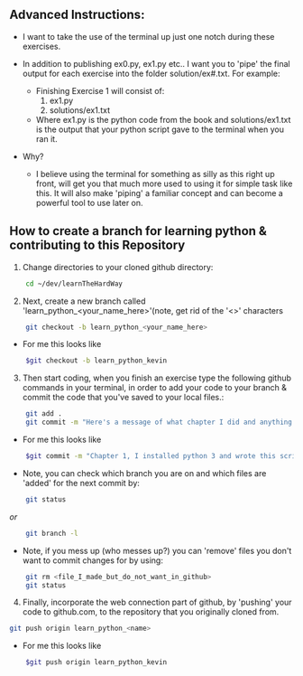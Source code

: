 ## Advanced Instructions:
  + I want to take the use of the terminal up just one notch during these exercises.

  * In addition to publishing ex0.py, ex1.py etc.. I want you to 'pipe' the final output for each exercise into the folder solution/ex#.txt.  For example:
      * Finishing Exercise 1 will consist of:
          1. ex1.py
          2. solutions/ex1.txt
      * Where ex1.py is the python code from the book and solutions/ex1.txt is the output that your python script gave to the terminal when you ran it. 

  * Why?
      * I believe using the terminal for something as silly as this right up front, will get you that much more used to using it for simple task like this.  It will also make 'piping' a familiar concept and can become a powerful tool to use later on.



## How to create a branch for learning python & contributing to this Repository

1. Change directories to your cloned github directory:

```bash
    cd ~/dev/learnTheHardWay
```

2. Next, create a new branch called 'learn_python_<your_name_here>'(note, get rid of the '<>' characters

```bash
    git checkout -b learn_python_<your_name_here>
```
+ For me this looks like 

```bash
    $git checkout -b learn_python_kevin
```
3. Then start coding, when you finish an exercise type the following github commands in your terminal, in order to add your code to your branch & commit the code that you've saved to your local files.:

```bash
    git add .
    git commit -m "Here's a message of what chapter I did and anything I else I want to explain for other people reading about this code"
```
+ For me this looks like 

```bash
    $git commit -m "Chapter 1, I installed python 3 and wrote this script to test out my new installation on my mac air"
```
  + Note, you can check which branch you are on and which files are 'added' for the next commit by:

```bash
    git status
```
_or_
```bash
    git branch -l
```
+ Note, if you mess up (who messes up?) you can 'remove' files you don't want to commit changes for by using:
    
```bash
    git rm <file_I_made_but_do_not_want_in_github>
    git status
```

4. Finally, incorporate the web connection part of github, by 'pushing' your code to github.com, to the repository that you originally cloned from.

```bash
git push origin learn_python_<name>
```
+ For me this looks like

```bash    
    $git push origin learn_python_kevin
```
